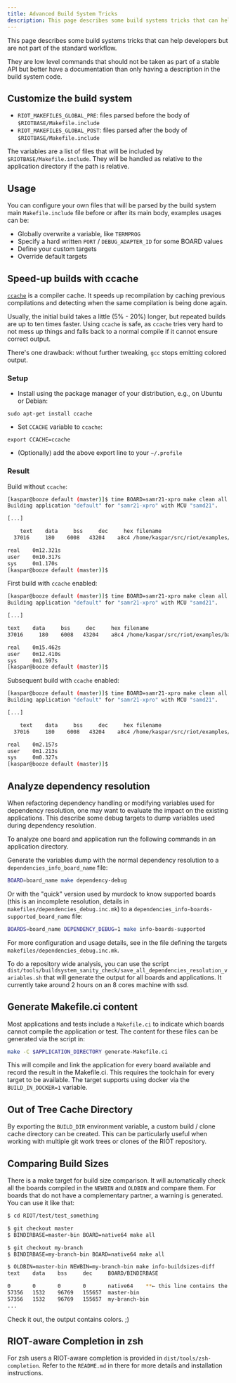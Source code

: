 ```yaml
---
title: Advanced Build System Tricks
description: This page describes some build systems tricks that can help developers but are not part of the standard workflow.
---
```


This page describes some build systems tricks that can help developers but are not part of the standard workflow.

They are low level commands that should not be taken as part of a stable API but better have a documentation than only having a description in the build system code.

## Customize the build system

- `RIOT_MAKEFILES_GLOBAL_PRE`: files parsed before the body of `$RIOTBASE/Makefile.include`
- `RIOT_MAKEFILES_GLOBAL_POST`: files parsed after the body of `$RIOTBASE/Makefile.include`

The variables are a list of files that will be included by `$RIOTBASE/Makefile.include`. They will be handled as relative to the application directory if the path is relative.

## Usage

You can configure your own files that will be parsed by the build system main `Makefile.include` file before or after its main body, examples usages can be:

- Globally overwrite a variable, like `TERMPROG`
- Specify a hard written `PORT` / `DEBUG_ADAPTER_ID` for some BOARD values
- Define your custom targets
- Override default targets

## Speed-up builds with ccache

[`ccache`](https://ccache.samba.org/) is a compiler cache. It speeds up recompilation by caching previous compilations and detecting when the same compilation is being done again.

Usually, the initial build takes a little (5% - 20%) longer, but repeated builds are up to ten times faster.
Using `ccache` is safe, as `ccache` tries very hard to not mess up things and falls back to a normal compile if it cannot ensure correct output.

There's one drawback: without further tweaking, `gcc` stops emitting colored output.

### Setup

- Install using the package manager of your distribution, e.g., on Ubuntu or Debian:

```
sudo apt-get install ccache
```

- Set `CCACHE` variable to `ccache`:

```
export CCACHE=ccache
```

- (Optionally) add the above export line to your `~/.profile`

### Result

Build without `ccache`:

```sh
[kaspar@booze default (master)]$ time BOARD=samr21-xpro make clean all
Building application "default" for "samr21-xpro" with MCU "samd21".

[...]

    text    data     bss     dec     hex filename
  37016     180    6008   43204    a8c4 /home/kaspar/src/riot/examples/basic/default/bin/samr21-xpro/default.elf

real    0m12.321s
user    0m10.317s
sys     0m1.170s
[kaspar@booze default (master)]$
```

First build with `ccache` enabled:

```sh
[kaspar@booze default (master)]$ time BOARD=samr21-xpro make clean all
Building application "default" for "samr21-xpro" with MCU "samd21".

[...]

text    data     bss     dec     hex filename
37016     180    6008   43204    a8c4 /home/kaspar/src/riot/examples/basic/default/bin/samr21-xpro/default.elf

real    0m15.462s
user    0m12.410s
sys     0m1.597s
[kaspar@booze default (master)]$
```

Subsequent build with `ccache` enabled:

```sh
[kaspar@booze default (master)]$ time BOARD=samr21-xpro make clean all
Building application "default" for "samr21-xpro" with MCU "samd21".

[...]

    text    data     bss     dec     hex filename
  37016     180    6008   43204    a8c4 /home/kaspar/src/riot/examples/basic/default/bin/samr21-xpro/default.elf

real    0m2.157s
user    0m1.213s
sys     0m0.327s
[kaspar@booze default (master)]$
```

## Analyze dependency resolution

When refactoring dependency handling or modifying variables used for dependency resolution, one may want to evaluate the impact on the existing applications. This describe some debug targets to dump variables used during dependency resolution.

To analyze one board and application run the following commands in an application directory.

Generate the variables dump with the normal dependency resolution to a `dependencies_info_board_name` file:

```sh
BOARD=board_name make dependency-debug
```

Or with the "quick" version used by murdock to know supported boards (this is an incomplete resolution, details in `makefiles/dependencies_debug.inc.mk`) to a `dependencies_info-boards-supported_board_name` file:

```sh
BOARDS=board_name DEPENDENCY_DEBUG=1 make info-boards-supported
```

For more configuration and usage details, see in the file defining the targets `makefiles/dependencies_debug.inc.mk`.

To do a repository wide analysis, you can use the script `dist/tools/buildsystem_sanity_check/save_all_dependencies_resolution_variables.sh` that will generate the output for all boards and applications. It currently take around 2 hours on an 8 cores machine with ssd.

## Generate Makefile.ci content

Most applications and tests include a `Makefile.ci` to indicate which boards cannot compile the application or test. The content for these files can be generated via the script in:

```sh
make -C $APPLICATION_DIRECTORY generate-Makefile.ci
```

This will compile and link the application for every board available and record the result in the Makefile.ci. This requires the toolchain for every target to be available. The target supports using docker via the `BUILD_IN_DOCKER=1` variable.

## Out of Tree Cache Directory

By exporting the `BUILD_DIR` environment variable, a custom build / clone cache directory can be created. This can be particularly useful when working with multiple git work trees or clones of the RIOT repository.

## Comparing Build Sizes

There is a make target for build size comparison. It will automatically check
all the boards compiled in the `NEWBIN` and `OLDBIN` and compare them.
For boards that do not have a complementary partner, a warning is generated.
You can use it like that:

```sh
$ cd RIOT/test/test_something

$ git checkout master
$ BINDIRBASE=master-bin BOARD=native64 make all

$ git checkout my-branch
$ BINDIRBASE=my-branch-bin BOARD=native64 make all

$ OLDBIN=master-bin NEWBIN=my-branch-bin make info-buildsizes-diff
text    data    bss     dec     BOARD/BINDIRBASE

0       0       0       0       native64    **← this line contains the diff**
57356   1532    96769   155657  master-bin
57356   1532    96769   155657  my-branch-bin
...
```

Check it out, the output contains colors. ;)

## RIOT-aware Completion in zsh

For zsh users a RIOT-aware completion is provided in `dist/tools/zsh-completion`. Refer to the `README.md` in there for more details and installation instructions.
